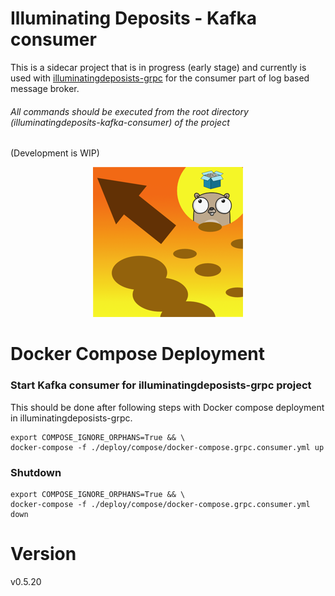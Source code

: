 # Illuminating Deposits - Kafka consumer

This is a sidecar project that is in progress (early stage) and
currently is used with [illuminatingdeposists-grpc]( https://github.com/rsachdeva/illuminatingdeposits-grpc )
for the consumer part of log based message broker.

###### All commands should be executed from the root directory (illuminatingdeposits-kafka-consumer) of the project
(Development is WIP)

<p align="center">
<img src="./logo.png" alt="Illuminating Deposits Project Logo" title="Illuminating Deposits Project Logo" />
</p>


# Docker Compose Deployment

### Start Kafka consumer for illuminatingdeposists-grpc project 
This should be done after following steps with Docker compose deployment in illuminatingdeposists-grpc.
```shell
export COMPOSE_IGNORE_ORPHANS=True && \
docker-compose -f ./deploy/compose/docker-compose.grpc.consumer.yml up
```

### Shutdown
```shell
export COMPOSE_IGNORE_ORPHANS=True && \
docker-compose -f ./deploy/compose/docker-compose.grpc.consumer.yml down
```

# Version
v0.5.20